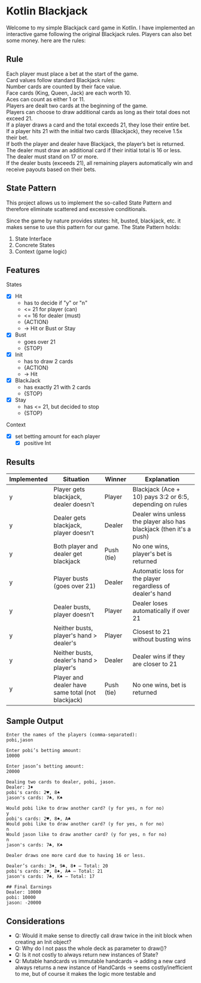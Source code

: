 # Kotlin Blackjack
Welcome to my simple Blackjack card game in Kotlin. I have implemented 
an interactive game following the original Blackjack rules. Players can also bet
some money. here are the rules:

## Rule
Each player must place a bet at the start of the game. <br/>
Card values follow standard Blackjack rules: <br/>
Number cards are counted by their face value.<br/>
Face cards (King, Queen, Jack) are each worth 10.<br/>
Aces can count as either 1 or 11.<br/>
Players are dealt two cards at the beginning of the game.<br/>
Players can choose to draw additional cards as long as their total does not exceed 21.<br/>
If a player draws a card and the total exceeds 21, they lose their entire bet.<br/>
If a player hits 21 with the initial two cards (Blackjack), they receive 1.5x their bet.<br/>
If both the player and dealer have Blackjack, the player’s bet is returned.<br/>
The dealer must draw an additional card if their initial total is 16 or less.<br/>
The dealer must stand on 17 or more.<br/>
If the dealer busts (exceeds 21), all remaining players automatically win and receive payouts based on their bets.<br/>

## State Pattern
This project allows us to implement the so-called State Pattern
and therefore eliminate scattered and excessive conditionals.

Since the game by nature provides states: hit, busted, blackjack, etc. it makes sense to use this pattern for our game.
The State Pattern holds:
1. State Interface 
2. Concrete States 
3. Context (game logic)

## Features
States
- [x] Hit
  - has to decide if "y" or "n"
  - <= 21 for player (can)
  - <= 16 for dealer (must)
  - {ACTION}
  - -> Hit or Bust or Stay
- [x] Bust 
  - goes over 21
  - {STOP}
- [x] Init 
  - has to draw 2 cards
  - {ACTION}
  - -> Hit
- [x] BlackJack 
  - has exactly 21 with 2 cards
  - {STOP}
- [x] Stay
  - has <= 21, but decided to stop
  - {STOP}

Context
- [x] set betting amount for each player
  - [x] positive Int

## Results
  | Implemented | **Situation**                                     | **Winner** | **Explanation**                                                     |
  |-------------| ------------------------------------------------- | ---------- | ------------------------------------------------------------------- |
  | y           | Player gets blackjack, dealer doesn't             | Player     | Blackjack (Ace + 10) pays 3:2 or 6:5, depending on rules            |
  | y           | Dealer gets blackjack, player doesn't             | Dealer     | Dealer wins unless the player also has blackjack (then it's a push) |
  | y           | Both player and dealer get blackjack              | Push (tie) | No one wins, player's bet is returned                               |
  | y           | Player busts (goes over 21)                       | Dealer     | Automatic loss for the player regardless of dealer's hand           |
  | y           | Dealer busts, player doesn't                      | Player     | Dealer loses automatically if over 21                               |
  | y           | Neither busts, player's hand > dealer's           | Player     | Closest to 21 without busting wins                                  |
  | y           | Neither busts, dealer's hand > player's           | Dealer     | Dealer wins if they are closer to 21                                |
  | y           | Player and dealer have same total (not blackjack) | Push (tie) | No one wins, bet is returned                                        |


## Sample Output
```
Enter the names of the players (comma-separated):
pobi,jason

Enter pobi’s betting amount:
10000

Enter jason’s betting amount:
20000

Dealing two cards to dealer, pobi, jason.
Dealer: 3♦  
pobi's cards: 2♥, 8♠  
jason's cards: 7♣, K♠

Would pobi like to draw another card? (y for yes, n for no)  
y  
pobi's cards: 2♥, 8♠, A♣  
Would pobi like to draw another card? (y for yes, n for no)  
n  
Would jason like to draw another card? (y for yes, n for no)  
n  
jason's cards: 7♣, K♠

Dealer draws one more card due to having 16 or less.

Dealer’s cards: 3♦, 9♣, 8♦ – Total: 20  
pobi's cards: 2♥, 8♠, A♣ – Total: 21  
jason's cards: 7♣, K♠ – Total: 17

## Final Earnings  
Dealer: 10000  
pobi: 10000  
jason: -20000

```

## Considerations
- Q: Would it make sense to directly call draw twice in the init block when creating an Init object?
- Q: Why do I not pass the whole deck as parameter to draw()?
- Q: Is it not costly to always return new instances of State?
- Q: Mutable handcards vs immutable handcards -> adding a new card always returns a new instance of HandCards
-> seems costly/inefficient to me, but of course it makes the logic more testable and

